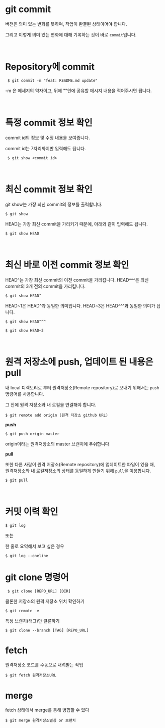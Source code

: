 # git commit

버전은 의미 있는 변화를 뜻하며, 작업이 완결된 상태이어야 합니다.

그리고 이렇게 의미 있는 변화에 대해 기록하는 것이 바로 <code>commit</code>입니다.

<br>

# Repository에 commit

     $ git commit -m "feat: README.md update"

-m 은 메세지의 약자이고, 뒤에 ""안에 공유할 메시지 내용을 적어주시면 됩니다.


<br>

# 특정 commit 정보 확인

commit id의 정보 및 수정 내용을 보여줍니다.

commit id는 7자리까지만 입력해도 됩니다.

     $ git show <commit id>

<br>

# 최신 commit 정보 확인

git show는 가장 최신 commit의 정보를 출력합니다.
 
    $ git show

HEAD는 가장 최신 commit을 가리키기 때문에, 아래와 같이 입력해도 됩니다.

    $ git show HEAD

<br>

# 최신 바로 이전 commit 정보 확인

HEAD^는 가장 최신 commit의 이전 commit을 가리킵니다. HEAD^^^은 최신 commit의 3개 전의 commit을 가리킵니다.

    $ git show HEAD^

HEAD~1은 HEAD^과 동일한 의미입니다. HEAD~3은 HEAD^^^과 동일한 의미가 됩니다.

    $ git show HEAD^^^
    
    $ git show HEAD~3

<br>

# 원격 저장소에 push, 업데이트 된 내용은 pull

내 local 디렉토리로 부터 원격저장소(Remote repository)로 보내기 위해서는 <code>push</code> 명령어를 사용합니다.

그 전에 원격 저장소와 내 로컬을 연결해야 합니다.

    $ git remote add origin (원격 저장소 github URL)

 __push__

    $ git push origin master
    
origin이라는 원격저장소의 master 브랜치에 푸쉬합니다

 __pull__
 
 또한 다른 사람이 원격 저장소(Remote repository)에 업데이트한 파일이 있을 때,     
 원격저장소와 내 로컬저장소의 상태를 동일하게 만들기 위해 <code>pull</code>을 이용합니다.
    
    $ git pull
    
 <br>
 
 # 커밋 이력 확인
    
    $ git log
    
또는

한 줄로 요약해서 보고 싶은 경우

    $ git log --oneline
    
    
# git clone 명령어

     $ git clone [REPO_URL] [DIR]
     
클론한 저장소의 원격 저장소 위치 확인하기
    
    $ git remote -v
    
특정 브랜치(태그)만 클론하기    

    $ git clone --branch [TAG] [REPO_URL]
    
    
 #  fetch
    
 원격저장소 코드를 수동으로 내려받는 작업
 
    $ git fetch 원격저장소URL
    
 # merge  
    
 fetch 상태에서 merge를 통해 병합할 수 있다 
 
    $ git merge 원격저장소별칭 or 브랜치
